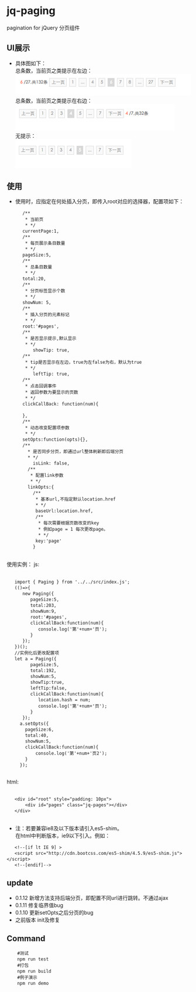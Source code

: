 # jq-paging
 pagination for jQuery 
 分页组件
## UI展示
 - 具体图如下：    
   总条数，当前页之类提示在左边：  
   <img src="./img/tip-left.png" />    
   总条数，当前页之类提示在右边：   
   <img src="./img/tip-right.png" />    
   无提示：  
   <img src="./img/tip-no.png" />  
   
## 使用
 - 使用时，应指定在何处插入分页，即传入root对应的选择器，配置项如下：
 
 ```
       /**
        * 当前页
        * */
       currentPage:1,
       /**
        * 每页展示条目数量
        * */
       pageSize:5,
       /**
        * 总条目数量
        * */
       total:20,
       /**
        * 分页标签显示个数
        * */
       showNum: 5,
       /**
        * 插入分页的元素标记
        * */
       root:'#pages',
       /**
        * 是否显示提示,默认显示
        * */
           showTip: true,
       /**
        * tip是否显示在左边，true为左false为右，默认为true
        * */
           leftTip: true,
       /**
        * 点击回调事件
        * 返回参数为要显示的页数
        * */
       clickCallBack: function(num){
   
       },
       /**
        * 动态改变配置项参数
        * */
       setOpts:function(opts){},
       /**
         * 是否同步分页，即通过url整体刷新即后端分页
         * */
           isLink: false,
         /**
          * 配置link参数
          * */
         linkOpts:{
           /**
            * 基本url,不指定默认location.href
            * */
            baseUrl:location.href,
            /**
             * 每次需要根据页数改变的key
             * 例如page = 1 每次更改page。
             * */
            key:'page'
           }
       
 ```
 使用实例：
 js:
 
 ```
 
    import { Paging } from '../../src/index.js';
    (()=>{
       new Paging({
          pageSize:5,
          total:203,
          showNum:9,
          root:'#pages',
          clickCallBack:function(num){
             console.log('第'+num+'页');
          }
       });
    })();
    //实例化后更改配置项
    let a = Paging({
          pageSize:5,
          total:192,
          showNum:5,
          showTip:true,
          leftTip:false,
          clickCallBack:function(num){
             location.hash = num;
             console.log('第'+num+'页');
          }
       });
      a.setOpts({
        pageSize:6,
        total:40,
        showNum:5,
        clickCallBack:function(num){
            console.log('第'+num+'页2');
        }
      });  
      
 ```
 html:
 
 ```
 
    <div id="root" style="padding: 10px">
        <div id="pages" class="jq-pages"></div>
    </div>
    
 ```
 - 注：若要兼容ie8及以下版本请引入es5-shim。    
   在html中判断版本，ie9以下引入。例如：    
  
  ```
     <!--[if lt IE 9] >
     <script src="http://cdn.bootcss.com/es5-shim/4.5.9/es5-shim.js"></script>
     <!--[endif]-->
  
  ```
## update

   - 0.1.12 新增方法支持后端分页，即配置不同url进行跳转。不通过ajax
   - 0.1.11 修复临界值bug
   - 0.1.10 更新setOpts之后分页的bug
   - 之前版本 init及修复 

## Command

```
	#测试	
	npm run test	
	#打包	
	npm run build	
	#例子演示	
	npm run demo	
```
